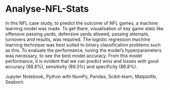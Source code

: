 # Analyse-NFL-Stats

In this NFL case study, to predict the outcome of NFL games, a
machine learning model was made. To get there, visualisation of key
game stats like offensive passing yards, defensive yards allowed,
passing attempts, turnovers and results, was required. The logistic
regression machine learning technique was best suited to binary
classification problems such as this. To evaluate the performance,
tuning the model’s hyperparameters was necessary, to see the best
model accuracy. From this model performance, it is evident that we
can predict wins and losses with good accuracy (88.8%), sensitivity
(89.3%) and specificity (86.8%).

Jupyter Notebook, Python with NumPy, Pandas, Scikit-learn,
Matplotlib, Seaborn.
